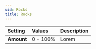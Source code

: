 ```yaml
---
uid: Rocks
title: Rocks
---
```


| Setting    | Values      | Description |
| :--------- | :---------- | :---------- |
| **Amount** | 0 - 100% | Lorem |



